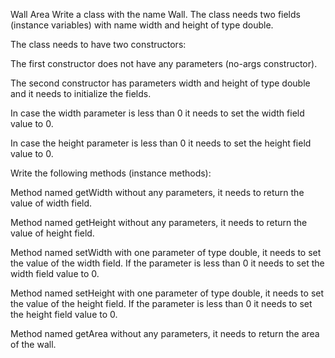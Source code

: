 Wall Area
Write a class with the name Wall. The class needs two fields (instance variables) with name width and height of type double.



The class needs to have two constructors:

The first constructor does not have any parameters (no-args constructor).

The second constructor has parameters width and height of type double and it needs to initialize the fields.

In case the width parameter is less than 0 it needs to set the width field value to 0.

In case the height parameter is less than 0 it needs to set the height field value to 0.



Write the following methods (instance methods):

Method named getWidth without any parameters, it needs to return the value of width field.

Method named getHeight without any parameters, it needs to return the value of height field.

Method named setWidth with one parameter of type double, it needs to set the value of the width field. If the parameter is less than 0 it needs to set the width field value to 0.

Method named setHeight with one parameter of type double, it needs to set the value of the height field. If the parameter is less than 0 it needs to set the height field value to 0.

Method named getArea without any parameters, it needs to return the area of the wall.